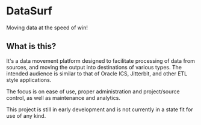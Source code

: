 # DataSurf
Moving data at the speed of win!

## What is this?
It's a data movement platform designed to facilitate processing of data 
from sources, and moving the output into destinations of various types.
The intended audience is similar to that of Oracle ICS, Jitterbit, and
other ETL style applications.

The focus is on ease of use, proper administration and project/source
control, as well as maintenance and analytics.

This project is still in early development and is not currently in a
state fit for use of any kind.

